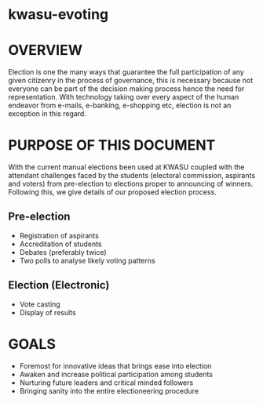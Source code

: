 # kwasu-evoting
# OVERVIEW
Election is one the many ways that guarantee the full participation of any given citizenry in the process of governance, this is necessary because not everyone can be part of the decision making process hence the need for representation. With technology taking over every aspect of the human endeavor from e-mails, e-banking, e-shopping etc, election is not an exception in this regard.

# PURPOSE OF THIS DOCUMENT
With the current manual elections been used at KWASU coupled with the attendant challenges faced by the students (electoral commission, aspirants and voters) from pre-election to elections proper to announcing of winners.
Following this, we give details of our proposed election process.
## Pre-election
* Registration of aspirants
* Accreditation of students
* Debates (preferably twice)
* Two polls to analyse likely voting patterns
## Election (Electronic)
* Vote casting
* Display of results

# GOALS
* Foremost for innovative ideas that brings ease into election
* Awaken and increase political participation among students
* Nurturing future leaders and critical minded followers
* Bringing sanity into the entire electioneering procedure
